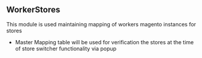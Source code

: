 ## WorkerStores

This module is used maintaining mapping of workers magento instances for stores

-   Master Mapping table will be used for verification the stores at the time of store switcher functionality via popup
